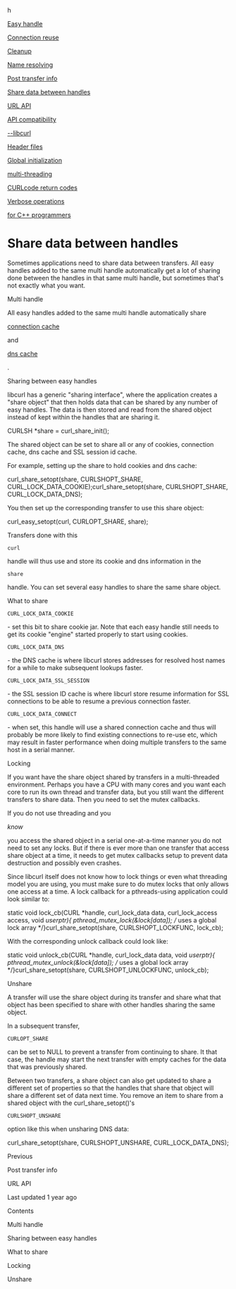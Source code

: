 h<a href="easyhandle.html" class="navButton-94f2579c--pageItemWithChildrenNested-2c5d8183--navButtonClickable-161b88ca">

<span class="text-4505230f--UIH300-2063425d--textContentFamily-49a318e1--navButtonLabel-14a4968f">Easy handle</span>

</a>

<a href="connectionreuse.html" class="navButton-94f2579c--pageItemWithChildrenNested-2c5d8183--navButtonClickable-161b88ca">

<span class="text-4505230f--UIH300-2063425d--textContentFamily-49a318e1--navButtonLabel-14a4968f">Connection reuse</span>

</a>

<a href="cleanup.html" class="navButton-94f2579c--pageItemWithChildrenNested-2c5d8183--navButtonClickable-161b88ca">

<span class="text-4505230f--UIH300-2063425d--textContentFamily-49a318e1--navButtonLabel-14a4968f">Cleanup</span>

</a>

<a href="names.html" class="navButton-94f2579c--pageItemWithChildrenNested-2c5d8183--navButtonClickable-161b88ca">

<span class="text-4505230f--UIH300-2063425d--textContentFamily-49a318e1--navButtonLabel-14a4968f">Name resolving</span>

</a>

<a href="getinfo.html" class="navButton-94f2579c--pageItemWithChildrenNested-2c5d8183--navButtonClickable-161b88ca">

<span class="text-4505230f--UIH300-2063425d--textContentFamily-49a318e1--navButtonLabel-14a4968f">Post transfer info</span>

</a>

<a href="sharing.html" class="navButton-94f2579c--pageItemWithChildrenNested-2c5d8183--navButtonClickable-161b88ca--navButtonOpened-6a88552e">

<span class="text-4505230f--UIH300-2063425d--textContentFamily-49a318e1--navButtonLabel-14a4968f">Share data between handles</span>

</a>

<a href="url.html" class="navButton-94f2579c--pageItemWithChildrenNested-2c5d8183--navButtonClickable-161b88ca">

<span class="text-4505230f--UIH300-2063425d--textContentFamily-49a318e1--navButtonLabel-14a4968f">URL API</span>

</a>

<a href="api.html" class="navButton-94f2579c--pageItemWithChildrenNested-2c5d8183--navButtonClickable-161b88ca">

<span class="text-4505230f--UIH300-2063425d--textContentFamily-49a318e1--navButtonLabel-14a4968f">API compatibility</span>

</a>

<a href="libcurl.html" class="navButton-94f2579c--pageItemWithChildrenNested-2c5d8183--navButtonClickable-161b88ca">

<span class="text-4505230f--UIH300-2063425d--textContentFamily-49a318e1--navButtonLabel-14a4968f">--libcurl</span>

</a>

<a href="headers.html" class="navButton-94f2579c--pageItemWithChildrenNested-2c5d8183--navButtonClickable-161b88ca">

<span class="text-4505230f--UIH300-2063425d--textContentFamily-49a318e1--navButtonLabel-14a4968f">Header files</span>

</a>

<a href="globalinit.html" class="navButton-94f2579c--pageItemWithChildrenNested-2c5d8183--navButtonClickable-161b88ca">

<span class="text-4505230f--UIH300-2063425d--textContentFamily-49a318e1--navButtonLabel-14a4968f">Global initialization</span>

</a>

<a href="threading.html" class="navButton-94f2579c--pageItemWithChildrenNested-2c5d8183--navButtonClickable-161b88ca">

<span class="text-4505230f--UIH300-2063425d--textContentFamily-49a318e1--navButtonLabel-14a4968f">multi-threading</span>

</a>

<a href="curlcode.html" class="navButton-94f2579c--pageItemWithChildrenNested-2c5d8183--navButtonClickable-161b88ca">

<span class="text-4505230f--UIH300-2063425d--textContentFamily-49a318e1--navButtonLabel-14a4968f">CURLcode return codes</span>

</a>

<a href="verbose.html" class="navButton-94f2579c--pageItemWithChildrenNested-2c5d8183--navButtonClickable-161b88ca">

<span class="text-4505230f--UIH300-2063425d--textContentFamily-49a318e1--navButtonLabel-14a4968f">Verbose operations</span>

</a>

<a href="cplusplus.html" class="navButton-94f2579c--pageItemWithChildrenNested-2c5d8183--navButtonClickable-161b88ca">

<span class="text-4505230f--UIH300-2063425d--textContentFamily-49a318e1--navButtonLabel-14a4968f">for C++ programmers</span>

</a>

# <span class="text-4505230f--DisplayH900-bfb998fa--textContentFamily-49a318e1">Share data between handles</span>

<span class="text-4505230f--UIH300-2063425d--textUIFamily-5ebd8e40--text-8ee2c8b2">

</span>

<span class="text-4505230f--UIH300-2063425d--textUIFamily-5ebd8e40--text-8ee2c8b2">

</span>

<span class="text-4505230f--TextH400-3033861f--textContentFamily-49a318e1">

<span data-key="6f0cb712c47f43a68a105b8e637223ae">

<span data-offset-key="6f0cb712c47f43a68a105b8e637223ae:0">Sometimes applications need to share data between transfers. All easy handles added to the same multi handle automatically get a lot of sharing done between the handles in that same multi handle, but sometimes that's not exactly what you want.</span>

</span>

</span>

<span class="text-4505230f--HeadingH700-04e1a2a3--textContentFamily-49a318e1">

<span data-key="8b676df61e364cb9b0c9ce472aeea96e">

<span data-offset-key="8b676df61e364cb9b0c9ce472aeea96e:0">Multi handle</span>

</span>

</span>

<span class="text-4505230f--TextH400-3033861f--textContentFamily-49a318e1">

<span data-key="c9f33bc2eeda4da1b9e86982a007116d">

<span data-offset-key="c9f33bc2eeda4da1b9e86982a007116d:0">All easy handles added to the same multi handle automatically share </span>

</span>

<a href="https://github.com/bagder/everything-curl/tree/cd7d117859fa30c1ada4ad46210311d2e8295e54/libcurl-connectionreuse/README.md" class="link-a079aa82--primary-53a25e66--link-faf6c434">

<span data-key="c0a87cd0b5a54ea9bfbf04813a0f4421">

<span data-offset-key="c0a87cd0b5a54ea9bfbf04813a0f4421:0">connection cache</span>

</span>

</a>

<span data-key="0d1a4528830f43f3a73db02d1e83c366">

<span data-offset-key="0d1a4528830f43f3a73db02d1e83c366:0"> and </span>

</span>

<a href="names.html" class="link-a079aa82--primary-53a25e66--link-faf6c434">

<span data-key="dc66a1d7f3ff493099c5656b89885435">

<span data-offset-key="dc66a1d7f3ff493099c5656b89885435:0">dns cache</span>

</span>

</a>

<span data-key="e511852715a340e4b049f238395a2462">

<span data-offset-key="e511852715a340e4b049f238395a2462:0">.</span>

</span>

</span>

<span class="text-4505230f--HeadingH700-04e1a2a3--textContentFamily-49a318e1">

<span data-key="efbb6255586e453bb793c1353511b088">

<span data-offset-key="efbb6255586e453bb793c1353511b088:0">Sharing between easy handles</span>

</span>

</span>

<span class="text-4505230f--TextH400-3033861f--textContentFamily-49a318e1">

<span data-key="4a44bd32a0734f95b3d67a04f8fd0a29">

<span data-offset-key="4a44bd32a0734f95b3d67a04f8fd0a29:0">libcurl has a generic "sharing interface", where the application creates a "share object" that then holds data that can be shared by any number of easy handles. The data is then stored and read from the shared object instead of kept within the handles that are sharing it.</span>

</span>

</span>    CURLSH *share = curl_share_init();<span class="text-4505230f--TextH400-3033861f--textContentFamily-49a318e1">

<span data-key="69fe2f4931b04c29978547de18b9e283">

<span data-offset-key="69fe2f4931b04c29978547de18b9e283:0">The shared object can be set to share all or any of cookies, connection cache, dns cache and SSL session id cache.</span>

</span>

</span>

<span class="text-4505230f--TextH400-3033861f--textContentFamily-49a318e1">

<span data-key="68f88aca7d1c48faaba41351c72739a6">

<span data-offset-key="68f88aca7d1c48faaba41351c72739a6:0">For example, setting up the share to hold cookies and dns cache:</span>

</span>

</span>    curl_share_setopt(share, CURLSHOPT_SHARE, CURL_LOCK_DATA_COOKIE);curl_share_setopt(share, CURLSHOPT_SHARE, CURL_LOCK_DATA_DNS);<span class="text-4505230f--TextH400-3033861f--textContentFamily-49a318e1">

<span data-key="1f0158c185a94645bed8bd87bc4f92d7">

<span data-offset-key="1f0158c185a94645bed8bd87bc4f92d7:0">You then set up the corresponding transfer to use this share object:</span>

</span>

</span>    curl_easy_setopt(curl, CURLOPT_SHARE, share);<span class="text-4505230f--TextH400-3033861f--textContentFamily-49a318e1">

<span data-key="5c8fa428b79d462a9dc78efd4ace6ad7">

<span data-offset-key="5c8fa428b79d462a9dc78efd4ace6ad7:0">Transfers done with this </span>

<span data-offset-key="5c8fa428b79d462a9dc78efd4ace6ad7:1">`curl`</span>

<span data-offset-key="5c8fa428b79d462a9dc78efd4ace6ad7:2"> handle will thus use and store its cookie and dns information in the </span>

<span data-offset-key="5c8fa428b79d462a9dc78efd4ace6ad7:3">`share`</span>

<span data-offset-key="5c8fa428b79d462a9dc78efd4ace6ad7:4"> handle. You can set several easy handles to share the same share object.</span>

</span>

</span>

<span class="text-4505230f--HeadingH700-04e1a2a3--textContentFamily-49a318e1">

<span data-key="6976962d49f540eab3b49f83d9752381">

<span data-offset-key="6976962d49f540eab3b49f83d9752381:0">What to share</span>

</span>

</span>

<span class="text-4505230f--TextH400-3033861f--textContentFamily-49a318e1">

<span data-key="44fb1fe802994f49986028323a38deb3">

<span data-offset-key="44fb1fe802994f49986028323a38deb3:0">`CURL_LOCK_DATA_COOKIE`</span>

<span data-offset-key="44fb1fe802994f49986028323a38deb3:1"> - set this bit to share cookie jar. Note that each easy handle still needs to get its cookie "engine" started properly to start using cookies.</span>

</span>

</span>

<span class="text-4505230f--TextH400-3033861f--textContentFamily-49a318e1">

<span data-key="48656812348f413a87e96878ba9bfb89">

<span data-offset-key="48656812348f413a87e96878ba9bfb89:0">`CURL_LOCK_DATA_DNS`</span>

<span data-offset-key="48656812348f413a87e96878ba9bfb89:1"> - the DNS cache is where libcurl stores addresses for resolved host names for a while to make subsequent lookups faster.</span>

</span>

</span>

<span class="text-4505230f--TextH400-3033861f--textContentFamily-49a318e1">

<span data-key="7f80277b1eae4d63b4d83054ad407686">

<span data-offset-key="7f80277b1eae4d63b4d83054ad407686:0">`CURL_LOCK_DATA_SSL_SESSION`</span>

<span data-offset-key="7f80277b1eae4d63b4d83054ad407686:1"> - the SSL session ID cache is where libcurl store resume information for SSL connections to be able to resume a previous connection faster.</span>

</span>

</span>

<span class="text-4505230f--TextH400-3033861f--textContentFamily-49a318e1">

<span data-key="6d87b9dc17274bada5db17c3522b1630">

<span data-offset-key="6d87b9dc17274bada5db17c3522b1630:0">`CURL_LOCK_DATA_CONNECT`</span>

<span data-offset-key="6d87b9dc17274bada5db17c3522b1630:1"> - when set, this handle will use a shared connection cache and thus will probably be more likely to find existing connections to re-use etc, which may result in faster performance when doing multiple transfers to the same host in a serial manner.</span>

</span>

</span>

<span class="text-4505230f--HeadingH700-04e1a2a3--textContentFamily-49a318e1">

<span data-key="3102477c82c34ef7afc037ad61177ab6">

<span data-offset-key="3102477c82c34ef7afc037ad61177ab6:0">Locking</span>

</span>

</span>

<span class="text-4505230f--TextH400-3033861f--textContentFamily-49a318e1">

<span data-key="8ad1f0c7deb0410b8d69a9fee0db9712">

<span data-offset-key="8ad1f0c7deb0410b8d69a9fee0db9712:0">If you want have the share object shared by transfers in a multi-threaded environment. Perhaps you have a CPU with many cores and you want each core to run its own thread and transfer data, but you still want the different transfers to share data. Then you need to set the mutex callbacks.</span>

</span>

</span>

<span class="text-4505230f--TextH400-3033861f--textContentFamily-49a318e1">

<span data-key="228e3234de224dd1b1f85e76eb490c5e">

<span data-offset-key="228e3234de224dd1b1f85e76eb490c5e:0">If you do not use threading and you </span>

<span data-offset-key="228e3234de224dd1b1f85e76eb490c5e:1">_know_</span>

<span data-offset-key="228e3234de224dd1b1f85e76eb490c5e:2"> you access the shared object in a serial one-at-a-time manner you do not need to set any locks. But if there is ever more than one transfer that access share object at a time, it needs to get mutex callbacks setup to prevent data destruction and possibly even crashes.</span>

</span>

</span>

<span class="text-4505230f--TextH400-3033861f--textContentFamily-49a318e1">

<span data-key="4622770b87144dbfaba50b444ea55254">

<span data-offset-key="4622770b87144dbfaba50b444ea55254:0">Since libcurl itself does not know how to lock things or even what threading model you are using, you must make sure to do mutex locks that only allows one access at a time. A lock callback for a pthreads-using application could look similar to:</span>

</span>

</span>    static void lock_cb(CURL *handle, curl_lock_data data,                    curl_lock_access access, void *userptr){  pthread_mutex_lock(&lock[data]); /* uses a global lock array */}curl_share_setopt(share, CURLSHOPT_LOCKFUNC, lock_cb);<span class="text-4505230f--TextH400-3033861f--textContentFamily-49a318e1">

<span data-key="8c7fb5ed615b4e479cef81d46803378a">

<span data-offset-key="8c7fb5ed615b4e479cef81d46803378a:0">With the corresponding unlock callback could look like:</span>

</span>

</span>    static void unlock_cb(CURL *handle, curl_lock_data data,                      void *userptr){  pthread_mutex_unlock(&lock[data]); /* uses a global lock array */}curl_share_setopt(share, CURLSHOPT_UNLOCKFUNC, unlock_cb);<span class="text-4505230f--HeadingH700-04e1a2a3--textContentFamily-49a318e1">

<span data-key="15056bf07f654ea896902d84ab75caee">

<span data-offset-key="15056bf07f654ea896902d84ab75caee:0">Unshare</span>

</span>

</span>

<span class="text-4505230f--TextH400-3033861f--textContentFamily-49a318e1">

<span data-key="3bf39672a46a448987db47adffbb8932">

<span data-offset-key="3bf39672a46a448987db47adffbb8932:0">A transfer will use the share object during its transfer and share what that object has been specified to share with other handles sharing the same object.</span>

</span>

</span>

<span class="text-4505230f--TextH400-3033861f--textContentFamily-49a318e1">

<span data-key="f94dd9fda6194f0bbf8049d8cebac456">

<span data-offset-key="f94dd9fda6194f0bbf8049d8cebac456:0">In a subsequent transfer, </span>

<span data-offset-key="f94dd9fda6194f0bbf8049d8cebac456:1">`CURLOPT_SHARE`</span>

<span data-offset-key="f94dd9fda6194f0bbf8049d8cebac456:2"> can be set to NULL to prevent a transfer from continuing to share. It that case, the handle may start the next transfer with empty caches for the data that was previously shared.</span>

</span>

</span>

<span class="text-4505230f--TextH400-3033861f--textContentFamily-49a318e1">

<span data-key="7207ae6e85a54b5092ff175331f29cf1">

<span data-offset-key="7207ae6e85a54b5092ff175331f29cf1:0">Between two transfers, a share object can also get updated to share a different set of properties so that the handles that share that object will share a different set of data next time. You remove an item to share from a shared object with the curl_share_setopt()'s </span>

<span data-offset-key="7207ae6e85a54b5092ff175331f29cf1:1">`CURLSHOPT_UNSHARE`</span>

<span data-offset-key="7207ae6e85a54b5092ff175331f29cf1:2"> option like this when unsharing DNS data:</span>

</span>

</span>    curl_share_setopt(share, CURLSHOPT_UNSHARE, CURL_LOCK_DATA_DNS);<a href="getinfo.html" class="reset-3c756112--card-6570f064--whiteCard-fff091a4--cardPrevious-56a5e674">

</a>

<span class="text-4505230f--TextH200-a3425406--textContentFamily-49a318e1">Previous</span>

<span class="text-4505230f--UIH400-4e41e82a--textContentFamily-49a318e1">Post transfer info</span>

<a href="url.html" class="reset-3c756112--card-6570f064--whiteCard-fff091a4--cardNext-19241c42">

</a>

<span class="text-4505230f--UIH400-4e41e82a--textContentFamily-49a318e1">URL API</span>

<span class="text-4505230f--TextH200-a3425406--textContentFamily-49a318e1">Last updated 1 year ago</span>

<span class="text-4505230f--InfoH100-1e92e1d1--textContentFamily-49a318e1">Contents</span>

<a href="sharing.html#multi-handle" class="reset-3c756112--menuItem-aa02f6ec--menuItemLight-757d5235--menuItemInline-173bdf97--pageTocItem-f4427024">

</a>

<span class="text-4505230f--UIH300-2063425d--textContentFamily-49a318e1">

<span class="text-4505230f--UIH200-50ead35f--textContentFamily-49a318e1">Multi handle</span>

</span>

<a href="sharing.html#sharing-between-easy-handles" class="reset-3c756112--menuItem-aa02f6ec--menuItemLight-757d5235--menuItemInline-173bdf97--pageTocItem-f4427024">

</a>

<span class="text-4505230f--UIH300-2063425d--textContentFamily-49a318e1">

<span class="text-4505230f--UIH200-50ead35f--textContentFamily-49a318e1">Sharing between easy handles</span>

</span>

<a href="sharing.html#what-to-share" class="reset-3c756112--menuItem-aa02f6ec--menuItemLight-757d5235--menuItemInline-173bdf97--pageTocItem-f4427024">

</a>

<span class="text-4505230f--UIH300-2063425d--textContentFamily-49a318e1">

<span class="text-4505230f--UIH200-50ead35f--textContentFamily-49a318e1">What to share</span>

</span>

<a href="sharing.html#locking" class="reset-3c756112--menuItem-aa02f6ec--menuItemLight-757d5235--menuItemInline-173bdf97--pageTocItem-f4427024">

</a>

<span class="text-4505230f--UIH300-2063425d--textContentFamily-49a318e1">

<span class="text-4505230f--UIH200-50ead35f--textContentFamily-49a318e1">Locking</span>

</span>

<a href="sharing.html#unshare" class="reset-3c756112--menuItem-aa02f6ec--menuItemLight-757d5235--menuItemInline-173bdf97--pageTocItem-f4427024">

</a>

<span class="text-4505230f--UIH300-2063425d--textContentFamily-49a318e1">

<span class="text-4505230f--UIH200-50ead35f--textContentFamily-49a318e1">Unshare</span>

</span>
